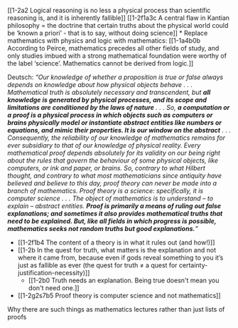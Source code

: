 [[1-2a2 Logical reasoning is no less a physical process than scientific reasoning is, and it is inherently fallible]]
	[[1-2f1a3c A central flaw in Kantian philosophy = the doctrine that certain truths about the physical world could be ‘known a priori’ - that is to say, without doing science]]
		* Replace mathematics with physics and logic with mathematics: [[1-1a4b0b According to Peirce, mathematics precedes all other fields of study, and only studies imbued with a strong mathematical foundation were worthy of the label ‘science’. Mathematics cannot be derived from logic.]]

Deutsch: *“Our knowledge of whether a proposition is true or false always depends on knowledge about how physical objects behave . . . Mathematical truth is absolutely necessary and transcendent, but **all knowledge is generated by physical processes, and its scope and limitations are conditioned by the laws of nature** . . . So, **a computation or a proof is a physical process in which objects such as computers or brains physically model or instantiate abstract entities like numbers or equations, and mimic their properties. It is our window on the abstract** . . . Consequently, the reliability of our knowledge of mathematics remains for ever subsidiary to that of our knowledge of physical reality. Every mathematical proof depends absolutely for its validity on our being right about the rules that govern the behaviour of some physical objects, like computers, or ink and paper, or brains. So, contrary to what Hilbert thought, and contrary to what most mathematicians since antiquity have believed and believe to this day, proof theory can never be made into a branch of mathematics. Proof theory is a science: specifically, it is computer science . . . The object of mathematics is to understand – to explain – abstract entities. **Proof is primarily a means of ruling out false explanations; and sometimes it also provides mathematical truths that need to be explained. But, like all fields in which progress is possible, mathematics seeks not random truths but good explanations.**”*
- [[1-2f1b4 The content of a theory is in what it rules out (and how!)]]
- [[1-2b In the quest for truth, what matters is the explanation and not where it came from, because even if gods reveal something to you it’s just as fallible as ever (the quest for truth ≠ a quest for certainty-justification-necessity)]]
	- [[1-2b0 Truth needs an explanation. Being true doesn't mean you don't need one.]]
- [[1-2g2s7b5 Proof theory is computer science and not mathematics]]

Why there are such things as mathematics lectures rather than just lists of proofs

